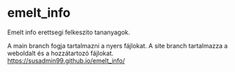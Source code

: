 # emelt_info
Emelt info erettsegi felkeszito tananyagok.

A main branch fogja tartalmazni a nyers fájlokat. 
A site branch tartalmazza a weboldalt és a hozzátartozó fájlokat.
https://susadmin99.github.io/emelt_info/
